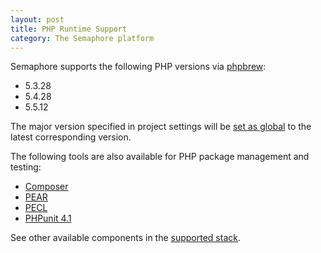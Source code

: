 ```yaml
---
layout: post
title: PHP Runtime Support
category: The Semaphore platform
---
```


Semaphore supports the following PHP versions via [phpbrew](http://c9s.github.io/phpbrew/):

* 5.3.28
* 5.4.28
* 5.5.12

The major version specified in project settings will be [set as global](/docs/php-setup.html) to the latest corresponding version.

The following tools are also available for PHP package management and testing:

* [Composer](https://getcomposer.org/)
* [PEAR](http://pear.php.net/)
* [PECL](http://pecl.php.net/)
* [PHPunit 4.1](http://phpunit.de/)

See other available components in the [supported stack](/docs/supported-stack.html).

